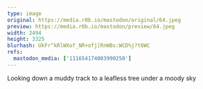 ```yaml
---
type: image
original: https://media.r0b.io/mastodon/original/64.jpeg
preview: https://media.r0b.io/mastodon/preview/64.jpeg
width: 2494
height: 3325
blurhash: UkFr^kRlWXof_NR+ofj[RnWBs:WCD%j?t6WC
refs:
  mastodon_media: ['111654174003990250']
---
```


Looking down a muddy track to a leafless tree under a moody sky
